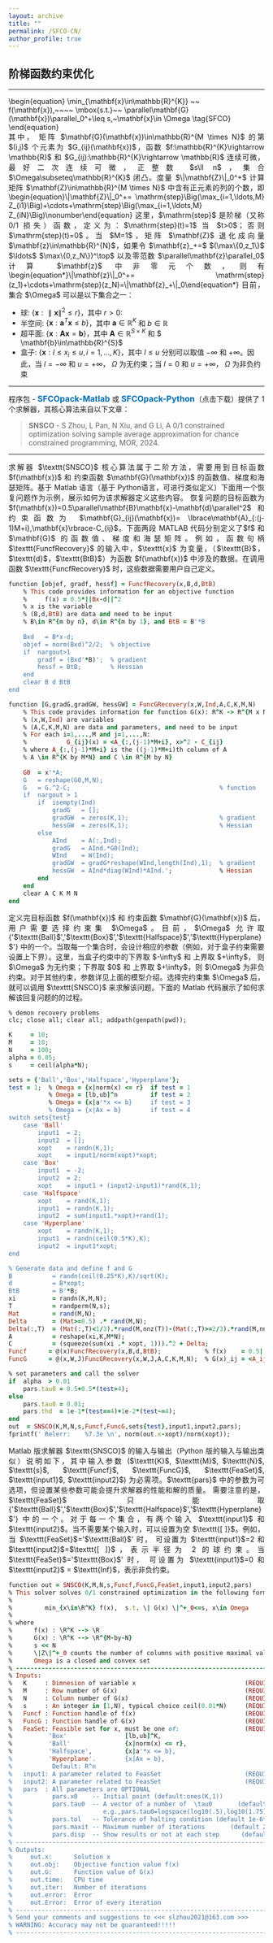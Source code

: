 ```yaml
---
layout: archive
title: ""   
permalink: /SFCO-CN/
author_profile: true
---
```


<style>
a:link {
  text-decoration: none;
}

a:visited {
  text-decoration: none;
}

a:hover {
  text-decoration: underline;
}

a:active {
  text-decoration: underline;
}
</style>

## 阶梯函数约束优化
---

<p style="line-height: 1;"></p>
\begin{equation}
\min_{\mathbf{x}\in\mathbb{R}^{K}} ~~  f(\mathbf{x}),~~~~ \mbox{s.t.}~~ \parallel\mathbf{G}(\mathbf{x})\parallel_0^+\leq s,~\mathbf{x}\in \Omega  \tag{SFCO}
\end{equation}

<div style="text-align:justify;">
其中， 矩阵 $\mathbf{G}(\mathbf{x})\in\mathbb{R}^{M \times N}$ 的第 $(i,j)$ 个元素为 $G_{ij}(\mathbf{x})$，函数 $f:\mathbb{R}^{K}\rightarrow \mathbb{R}$ 和 $G_{ij}:\mathbb{R}^{K}\rightarrow \mathbb{R}$ 连续可微，最好二次连续可微，正整数 $s\ll n$，集合 $\Omega\subseteq\mathbb{R}^{K}$ 闭凸。度量 $\|\mathbf{Z}\|_0^+$ 计算矩阵 $\mathbf{Z}\in\mathbb{R}^{M \times N}$ 中含有正元素的列的个数，即
  \begin{equation}\|\mathbf{Z}\|_0^+= \mathrm{step}\Big(\max_{i=1,\ldots,M} Z_{i1}\Big)+\cdots+\mathrm{step}\Big(\max_{i=1,\ldots,M} Z_{iN}\Big)\nonumber\end{equation}
这里，$\mathrm{step}$ 是阶梯（又称 0/1 损失）函数，定义为：$\mathrm{step}(t)=1$ 当 $t>0$；否则 $\mathrm{step}(t)=0$。当 $M=1$，矩阵 $\mathbf{Z}$ 退化成向量 $\mathbf{z}\in\mathbb{R}^{N}$，如果令 $\mathbf{z}_+=$ $(\max\{0,z_1\}$ $\ldots$ $\max\{0,z_N\})^\top$ 以及零范数 $\parallel\mathbf{z}\parallel_0$ 计算 $\mathbf{z}$ 中非零元个数，则有  
  \begin{equation*}\|\mathbf{z}\|_0^+= \mathrm{step}(z_1)+\cdots+\mathrm{step}(z_N)=\|\mathbf{z}_+\|_0\end{equation*}
目前， 集合 $\Omega$ 可以是以下集合之一：    
</div> 

- 球: $\lbrace\mathbf{x}: \parallel\mathbf{x}\parallel^2\leq r\rbrace$，其中 $r>0$: 
- 半空间: $\lbrace\mathbf{x}: \mathbf{a}^T\mathbf{x}\leq b\rbrace$，其中 $\mathbf{a}\in\mathbb{R}^{K}$ 和 $b\in\mathbb{R}$
- 超平面: $\lbrace\mathbf{x}: \mathbf{A} \mathbf{x}=  \mathbf{b}\rbrace$，其中 $\mathbf{A}\in\mathbb{R}^{S\times K}$ 和 $ \mathbf{b}\in\mathbb{R}^{S}$
- 盒子:  $\lbrace\mathbf{x}: l\leq x_i \leq u, i=1,\ldots,K\rbrace$，其中 $l \leq u$ 分别可以取值 $-\infty$ 和 $+\infty$。因此，当 $l=-\infty$ 和 $u=+\infty$， $\Omega$ 为无约束；当 $l=0$ 和 $u=+\infty$， $\Omega$ 为非负约束
 
<!-- ## <span style="color:#8C8C8C"> The solver and its demonstration </span> -->

---
<div style="text-align:justify;"> 
程序包 - <a style="font-size: 16px; font-weight: bold;color:#006DB0" href=" " target="_blank">SFCOpack-Matlab</a> 或 <a style="font-size: 16px; font-weight: bold;color:#006DB0" href=" " target="_blank">SFCOpack-Python</a>（点击下载）提供了 1 个求解器，其核心算法来自以下文章：
</div>

> <b style="font-size:14px;color:#777777">SNSCO</b> - <span style="font-size: 14px"> S Zhou, L Pan, N Xiu,  and G  Li, A 0/1 constrained optimization solving sample average approximation for chance constrained programming, MOR, 2024. </span>

---
<div style="text-align:justify;">  
求解器 $\texttt{SNSCO}$ 核心算法属于二阶方法，需要用到目标函数 $f(\mathbf{x})$ 和 约束函数 $\mathbf{G}(\mathbf{x})$ 的函数值、梯度和海瑟矩阵。基于 Matlab 语言（基于 Python语言，可进行类似定义）下面用一个恢复问题作为示例，展示如何为该求解器定义这些内容。 恢复问题的目标函数为 $f(\mathbf{x})=0.5\parallel\mathbf{B}\mathbf{x}-\mathbf{d}\parallel^2$ 和约束函数为 $\mathbf{G}_{ij}(\mathbf{x})= \lbrace\mathbf{A}_{:(j-1)M+i},\mathbf{x}\rbrace-C_{ij}$。下面两段 MATLAB 代码分别定义了$f$ 和 $\mathbf{G}$ 的函数值、梯度和海瑟矩阵。例如，函数句柄 $\texttt{FuncfRecovery}$ 的输入中，$\texttt{x}$ 为变量，（$\texttt{B}$，$\texttt{d}$，$\texttt{BtB}$）为函数 $f(\mathbf{x})$ 中涉及的数据。在调用函数 $\texttt{FuncfRecovery}$ 时，这些数据需要用户自己定义。 
</div>
<p style="line-height: 1;"></p>

```ruby
function [objef, gradf, hessf] = FuncfRecovery(x,B,d,BtB)
    % This code provides information for an objective function
    %     f(x) = 0.5*||Bx-d||^2  
    % x is the variable 
    % (B,d,BtB) are data and need to be input
    % B\in R^{m by n}, d\in R^{m by 1}, and BtB = B'*B
    
    Bxd   = B*x-d;
    objef = norm(Bxd)^2/2;  % objective
    if  nargout>1
        gradf = (Bxd'*B)';  % gradient
        hessf = BtB;        % Hessian
    end
    clear B d BtB
end
```

```ruby
function [G,gradG,gradGW, hessGW] = FuncGRecovery(x,W,Ind,A,C,K,M,N) 
    % This code provides information for function G(x): R^K -> R^{M x N}
    % (x,W,Ind) are variables
    % (A,C,K,M,N) are data and parameters, and need to be input 
    % For each i=1,...,M and j=1,...,N:
    %           G_{ij}(x) = <A_{:,(j-1)*M+i}, x>^2 - C_{ij} 
    % where A_{:,(j-1)*M+i} is the ((j-1)*M+i)th column of A
    % A \in R^{K by M*N} and C \in R^{M by N} 
    
    G0  = x'*A;
    G   = reshape(G0,M,N);
    G   = G.^2-C;                                         % function
    if  nargout > 1
        if  isempty(Ind) 
            gradG   = [];
            gradGW  = zeros(K,1);                         % gradient
            hessGW  = zeros(K,1);                         % Hessian
        else 
            AInd    = A(:,Ind);    
            gradG   = AInd.*G0(Ind); 
            WInd    = W(Ind);
            gradGW  = gradG*reshape(WInd,length(Ind),1);  % gradient
            hessGW  = AInd*diag(WInd)*AInd.';             % Hessian     
        end
    end  
    clear A C K M N
end
```

<div style="text-align:justify;">  
定义完目标函数 $f(\mathbf{x})$ 和 约束函数 $\mathbf{G}(\mathbf{x})$ 后，用户需要选择约束集 $\Omega$。目前，$\Omega$ 允许取 {'$\texttt{Ball}$','$\texttt{Box}$','$\texttt{Halfspace}$','$\texttt{Hyperplane}$'} 中的一个。当取每一个集合时，会设计相应的参数（例如，对于盒子约束需要设置上下界）。这里，当盒子约束中的下界取 $-\infty$ 和 上界取 $+\infty$， 则 $\Omega$ 为无约束；下界取 $0$ 和 上界取 $+\infty$，则 $\Omega$ 为非负约束。对于其他约束，参数详见上面的模型介绍。选择完约束集 $\Omega$ 后，就可以调用 $\texttt{SNSCO}$ 来求解该问题。下面的 Matlab 代码展示了如何求解该回复问题的的过程。
</div>

<p style="line-height: 1;"></p>

```ruby
% demon recovery problems
clc; close all; clear all; addpath(genpath(pwd));

K     = 10; 
M     = 10; 
N     = 100;
alpha = 0.05;
s     = ceil(alpha*N);

sets = {'Ball','Box','Halfspace','Hyperplane'};
test = 1;  % Omega = {x|norm(x) <= r}  if test = 1
           % Omega = [lb,ub]^n         if test = 2    
           % Omega = {x|a'*x <= b}     if test = 3 
           % Omega = {x|Ax = b}        if test = 4 
switch sets{test}
    case 'Ball'
        input1  = 2;
        input2  = [];
        xopt    = randn(K,1);
        xopt    = input1/norm(xopt)*xopt;
    case 'Box'
        input1  = -2;
        input2  = 2;
        xopt    = input1 + (input2-input1)*rand(K,1); 
    case 'Halfspace'
        xopt    = rand(K,1);
        input1  = randn(K,1);
        input2  = sum(input1.*xopt)+rand(1); 
    case 'Hyperplane'
        xopt    = randn(K,1);
        input1  = randn(ceil(0.5*K),K);
        input2  = input1*xopt; 
end

% Generate data and define f and G
B           = randn(ceil(0.25*K),K)/sqrt(K);
d           = B*xopt;
BtB         = B'*B;
xi          = randn(K,M,N);
T           = randperm(N,s);
Mat         = rand(M,N);
Delta       = (Mat>=0.5) .* rand(M,N);
Delta(:,T)  = (Mat(:,T)<1/3).*rand(M,nnz(T))-(Mat(:,T)>=2/3).*rand(M,nnz(T)); 
A           = reshape(xi,K,M*N);
C           = (squeeze(sum(xi .* xopt, 1))).^2 + Delta; 
Funcf      = @(x)FuncfRecovery(x,B,d,BtB);            % f(x)    = 0.5||Bx-d||^2
FuncG      = @(x,W,J)FuncGRecovery(x,W,J,A,C,K,M,N);  % G(x)_ij = <A_ij,x>^2-A_ij

% set parameters and call the solver
if  alpha  > 0.01
    pars.tau0 = 0.5+0.5*(test>4);
else
    pars.tau0 = 0.01;
    pars.thd  = 1e-1*(test==4)+1e-2*(test~=4);
end
out  = SNSCO(K,M,N,s,Funcf,FuncG,sets{test},input1,input2,pars);
fprintf(' Relerr:    %7.3e \n', norm(out.x-xopt)/norm(xopt));  
```

<div style="text-align:justify;">
Matlab 版求解器 $\texttt{SNSCO}$ 的输入与输出（Python 版的输入与输出类似）说明如下，其中输入参数 ($\texttt{K}$, $\texttt{M}$, $\texttt{N}$, $\texttt{s}$, $\texttt{Funcf}$, $\texttt{FuncG}$, $\texttt{FeaSet}$, $\texttt{input1}$, $\texttt{input2}$) 为必需项。$\texttt{pars}$ 中的参数为可选项，但设置某些参数可能会提升求解器的性能和解的质量。 需要注意的是，$\texttt{FeaSet}$ 只能取 {'$\texttt{Ball}$','$\texttt{Box}$','$\texttt{Halfspace}$','$\texttt{Hyperplane}$'} 中的一个。对于每一个集合，有两个输入 $\texttt{input1}$ 和 $\texttt{input2}$。当不需要某个输入时，可以设置为空 $\texttt{[ ]}$。例如，当 $\texttt{FeaSet}$='$\texttt{Ball}$' 时， 可设置为 $\texttt{input1}$=2 和 $\texttt{input2}$=$\texttt{[ ]}$，表示半径为 2 的球约束。当 $\texttt{FeaSet}$='$\texttt{Box}$' 时， 可设置为 $\texttt{input1}$=0 和 $\texttt{input2}$ = $\texttt{Inf}$，表示非负约束。
</div>

<p style="line-height: 1;"></p>

```ruby
function out = SNSCO(K,M,N,s,Funcf,FuncG,FeaSet,input1,input2,pars)
% This solver solves 0/1 constrained optimization in the following form:
%
%         min_{x\in\R^K} f(x),  s.t. \| G(x) \|^+_0<=s, x\in Omega 
%
% where 
%      f(x) : \R^K --> \R
%      G(x) : \R^K --> \R^{M-by-N}
%      s << N 
%      \|Z\|^+_0 counts the number of columns with positive maximal values
%      Omega is a closed and convex set
% -------------------------------------------------------------------------
% Inputs:
%   K     : Dimnesion of variable x                              (REQUIRED)
%   M     : Row number of G(x)                                   (REQUIRED)
%   N     : Column number of G(x)                                (REQUIRED)
%   s     : An integer in [1,N), typical choice ceil(0.01*N)     (REQUIRED)
%   Funcf : Function handle of f(x)                              (REQUIRED)
%   FuncG : Function handle of G(x)                              (REQUIRED)
%   FeaSet: Feasible set for x, must be one of:                  (REQUIRED)
%          'Box'                [lb,ub]^K,
%          'Ball'               {x|norm(x) <= r}, 
%          'Halfspace',         {x|a'*x <= b},
%          'Hyperplane'.        {x|Ax = b},
%           Default: R^n
%   input1: A parameter related to FeasSet                       (REQUIRED)
%   input2: A parameter related to FeasSet                       (REQUIRED)
%   pars  : All parameters are OPTIONAL  
%           pars.x0    -- Initial point (default:ones(K,1)) 
%           pars.tau0  -- A vector of a number of  \tau0       (default  1)
%                         e.g.,pars.tau0=logspace(log10(.5),log10(1.75),20) 
%           pars.tol   -- Tolerance of halting condition (default 1e-6*M*N)
%           pars.maxit -- Maximum number of iterations       (default 2000) 
%           pars.disp  -- Show results or not at each step      (default 1)
% -------------------------------------------------------------------------
% Outputs:
%     out.x:      Solution x
%     out.obj:    Objective function value f(x)
%     out.G:      Function value of G(x) 
%     out.time:   CPU time
%     out.iter:   Number of iterations 
%     out.error:  Error
%     out.Error:  Error of every iteration
% -------------------------------------------------------------------------
% Send your comments and suggestions to <<< slzhou2021@163.com >>>                                  
% WARNING: Accuracy may not be guaranteed!!!!!  
% -------------------------------------------------------------------------
```
